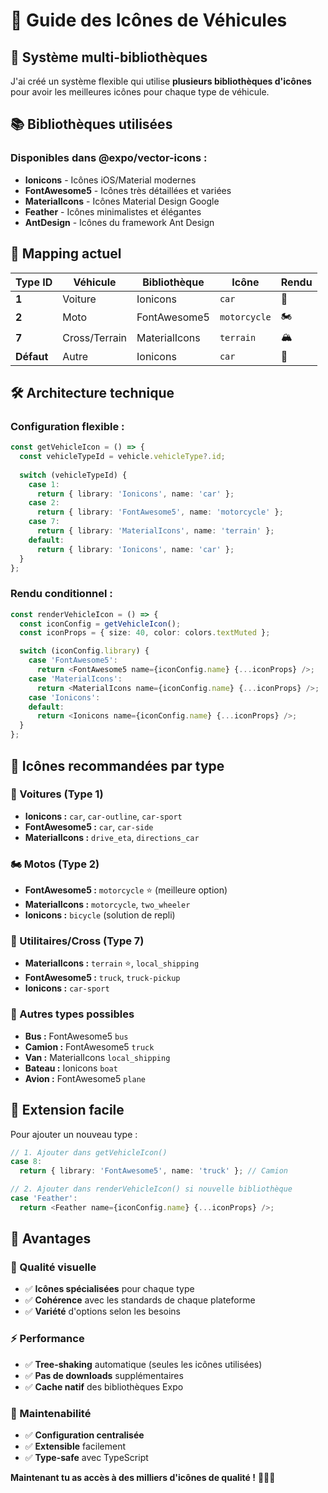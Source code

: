# 🚗 Guide des Icônes de Véhicules

## 🎯 Système multi-bibliothèques

J'ai créé un système flexible qui utilise **plusieurs bibliothèques d'icônes** pour avoir les meilleures icônes pour chaque type de véhicule.

## 📚 Bibliothèques utilisées

### **Disponibles dans @expo/vector-icons :**
- **Ionicons** - Icônes iOS/Material modernes
- **FontAwesome5** - Icônes très détaillées et variées
- **MaterialIcons** - Icônes Material Design Google
- **Feather** - Icônes minimalistes et élégantes
- **AntDesign** - Icônes du framework Ant Design

## 🎨 Mapping actuel

| Type ID | Véhicule | Bibliothèque | Icône | Rendu |
|---------|----------|--------------|-------|--------|
| **1** | Voiture | Ionicons | `car` | 🚗 |
| **2** | Moto | FontAwesome5 | `motorcycle` | 🏍️ |
| **7** | Cross/Terrain | MaterialIcons | `terrain` | 🏔️ |
| **Défaut** | Autre | Ionicons | `car` | 🚗 |

## 🛠️ Architecture technique

### **Configuration flexible :**
```typescript
const getVehicleIcon = () => {
  const vehicleTypeId = vehicle.vehicleType?.id;
  
  switch (vehicleTypeId) {
    case 1:
      return { library: 'Ionicons', name: 'car' };
    case 2:
      return { library: 'FontAwesome5', name: 'motorcycle' };
    case 7:
      return { library: 'MaterialIcons', name: 'terrain' };
    default:
      return { library: 'Ionicons', name: 'car' };
  }
};
```

### **Rendu conditionnel :**
```typescript
const renderVehicleIcon = () => {
  const iconConfig = getVehicleIcon();
  const iconProps = { size: 40, color: colors.textMuted };

  switch (iconConfig.library) {
    case 'FontAwesome5':
      return <FontAwesome5 name={iconConfig.name} {...iconProps} />;
    case 'MaterialIcons':
      return <MaterialIcons name={iconConfig.name} {...iconProps} />;
    case 'Ionicons':
    default:
      return <Ionicons name={iconConfig.name} {...iconProps} />;
  }
};
```

## 🎯 Icônes recommandées par type

### **🚗 Voitures (Type 1)**
- **Ionicons :** `car`, `car-outline`, `car-sport`
- **FontAwesome5 :** `car`, `car-side`
- **MaterialIcons :** `drive_eta`, `directions_car`

### **🏍️ Motos (Type 2)**
- **FontAwesome5 :** `motorcycle` ⭐ (meilleure option)
- **MaterialIcons :** `motorcycle`, `two_wheeler`
- **Ionicons :** `bicycle` (solution de repli)

### **🚚 Utilitaires/Cross (Type 7)**
- **MaterialIcons :** `terrain` ⭐, `local_shipping`
- **FontAwesome5 :** `truck`, `truck-pickup`
- **Ionicons :** `car-sport`

### **🚌 Autres types possibles**
- **Bus :** FontAwesome5 `bus`
- **Camion :** FontAwesome5 `truck`
- **Van :** MaterialIcons `local_shipping`
- **Bateau :** Ionicons `boat`
- **Avion :** FontAwesome5 `plane`

## 🔧 Extension facile

Pour ajouter un nouveau type :

```typescript
// 1. Ajouter dans getVehicleIcon()
case 8:
  return { library: 'FontAwesome5', name: 'truck' }; // Camion

// 2. Ajouter dans renderVehicleIcon() si nouvelle bibliothèque
case 'Feather':
  return <Feather name={iconConfig.name} {...iconProps} />;
```

## 🚀 Avantages

### **🎨 Qualité visuelle**
- ✅ **Icônes spécialisées** pour chaque type
- ✅ **Cohérence** avec les standards de chaque plateforme
- ✅ **Variété** d'options selon les besoins

### **⚡ Performance**
- ✅ **Tree-shaking** automatique (seules les icônes utilisées)
- ✅ **Pas de downloads** supplémentaires
- ✅ **Cache natif** des bibliothèques Expo

### **🔧 Maintenabilité**
- ✅ **Configuration centralisée**
- ✅ **Extensible** facilement
- ✅ **Type-safe** avec TypeScript

**Maintenant tu as accès à des milliers d'icônes de qualité !** 🎨🚗✨
